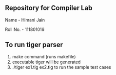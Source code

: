 ## Repository for Compiler Lab 

Name - Himani Jain

Roll No. - 111801016

## To run tiger parser

1. make command (runs makefile)
2. executable tiger will be generated
3. ./tiger ex1.tig ex2.tig to run the sample test cases